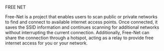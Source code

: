FREE NET

Free-Net is a project that enables users to scan public or private networks to find and connect to available internet access points. Once connected, it saves the SSID information and continues scanning for additional networks without interrupting the current connection. Additionally, Free-Net can share the connection through a hotspot, acting as a relay to provide free internet access for you or your network.



